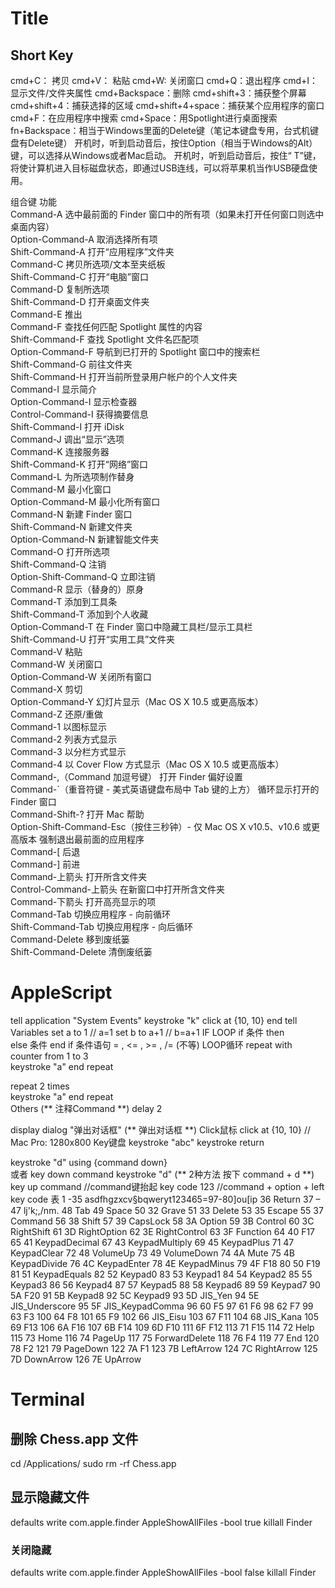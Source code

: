 # Title 
##  Short Key 
cmd+C： 拷贝
cmd+V： 粘贴
cmd+W:  关闭窗口
cmd+Q：退出程序
cmd+I：显示文件/文件夹属性
cmd+Backspace：删除
cmd+shift+3：捕获整个屏幕
cmd+shift+4：捕获选择的区域
cmd+shift+4+space：捕获某个应用程序的窗口
cmd+F：在应用程序中搜索
cmd+Space：用Spotlight进行桌面搜索
fn+Backspace：相当于Windows里面的Delete键（笔记本键盘专用，台式机键盘有Delete键）
 开机时，听到启动音后，按住Option（相当于Windows的Alt）键，可以选择从Windows或者Mac启动。
 开机时，听到启动音后，按住“    T”键，将使计算机进入目标磁盘状态，即通过USB连线，可以将苹果机当作USB硬盘使用。

组合键    功能   
Command-A    选中最前面的 Finder 窗口中的所有项（如果未打开任何窗口则选中桌面内容）   
Option-Command-A    取消选择所有项   
Shift-Command-A    打开“应用程序”文件夹   
Command-C    拷贝所选项/文本至夹纸板   
Shift-Command-C    打开“电脑”窗口   
Command-D    复制所选项   
Shift-Command-D    打开桌面文件夹   
Command-E    推出   
Command-F    查找任何匹配 Spotlight 属性的内容   
Shift-Command-F    查找 Spotlight 文件名匹配项   
Option-Command-F    导航到已打开的 Spotlight 窗口中的搜索栏   
Shift-Command-G    前往文件夹   
Shift-Command-H    打开当前所登录用户帐户的个人文件夹   
Command-I    显示简介   
Option-Command-I    显示检查器   
Control-Command-I    获得摘要信息   
Shift-Command-I    打开 iDisk   
Command-J    调出“显示”选项   
Command-K    连接服务器   
Shift-Command-K    打开“网络”窗口   
Command-L    为所选项制作替身   
Command-M    最小化窗口   
Option-Command-M    最小化所有窗口   
Command-N    新建 Finder 窗口   
Shift-Command-N    新建文件夹   
Option-Command-N    新建智能文件夹   
Command-O    打开所选项   
Shift-Command-Q    注销   
Option-Shift-Command-Q    立即注销   
Command-R    显示（替身的）原身   
Command-T    添加到工具条   
Shift-Command-T    添加到个人收藏   
Option-Command-T    在 Finder 窗口中隐藏工具栏/显示工具栏   
Shift-Command-U    打开“实用工具”文件夹   
Command-V    粘贴   
Command-W    关闭窗口   
Option-Command-W    关闭所有窗口   
Command-X    剪切   
Option-Command-Y    幻灯片显示（Mac OS X 10.5 或更高版本）   
Command-Z    还原/重做   
Command-1    以图标显示   
Command-2    列表方式显示   
Command-3    以分栏方式显示   
Command-4    以 Cover Flow 方式显示（Mac OS X 10.5 或更高版本）   
Command-,（Command 加逗号键）    打开 Finder 偏好设置   
Command-`（重音符键 - 美式英语键盘布局中 Tab 键的上方）    循环显示打开的 Finder 窗口   
Command-Shift-?    打开 Mac 帮助   
Option-Shift-Command-Esc（按住三秒钟）- 仅 Mac OS X v10.5、v10.6 或更高版本    强制退出最前面的应用程序   
Command-[    后退   
Command-]    前进   
Command-上箭头    打开所含文件夹   
Control-Command-上箭头    在新窗口中打开所含文件夹   
Command-下箭头    打开高亮显示的项   
Command-Tab    切换应用程序 - 向前循环   
Shift-Command-Tab    切换应用程序 - 向后循环   
Command-Delete    移到废纸篓   
Shift-Command-Delete    清倒废纸篓




# AppleScript 

tell application "System Events"
	keystroke "k"
	click at {10, 10}
end tell
Variables 
set a to 1  		// a=1
set b to a+1  		// b=a+1
IF  LOOP
if 条件 then  
else  条件
end if 
条件语句         = ,    <= , >= ,     /= (不等)
LOOP循环
repeat with counter from 1 to 3  
    keystroke "a"
end repeat  

repeat 2 times  
    keystroke "a"
end repeat  
Others
(**   注释Command   **)
delay 2   

display dialog "弹出对话框" (**   弹出对话框  **)
Click鼠标
click at {10, 10}
	//  Mac Pro:  1280x800
Key键盘
keystroke "abc"
keystroke return

keystroke "d" using {command down}   
或者
key down command
keystroke "d"
	(** 2种方法 按下 command + d  **)
key up command	   //command键抬起
key code 123	  //command + option + left
key code 表 
1 -35 	asdfhgzxcv§bqweryt123465=97-80]ou[ip
36  Return
37 – 47 	lj'k;\,/nm.
48  Tab
49  Space
50  32  Grave
51  33 Delete
53  35 Escape
55  37 Command
56  38 Shift
57  39 CapsLock
58  3A Option
59  3B Control
60  3C RightShift
61  3D RightOption
62  3E RightControl
63  3F Function
64  40 F17
65  41  KeypadDecimal
67  43  KeypadMultiply
69  45  KeypadPlus
71  47  KeypadClear
72  48 VolumeUp
73  49 VolumeDown
74  4A Mute
75  4B  KeypadDivide
76  4C  KeypadEnter
78  4E  KeypadMinus
79  4F F18
80  50 F19
81  51  KeypadEquals
82  52  Keypad0
83  53  Keypad1
84  54  Keypad2
85  55  Keypad3
86  56  Keypad4
87  57  Keypad5
88  58  Keypad6
89  59  Keypad7
90  5A F20
91  5B  Keypad8
92  5C  Keypad9
93  5D JIS_Yen
94  5E JIS_Underscore
95  5F JIS_KeypadComma
96  60 F5
97  61 F6
98  62 F7
99  63 F3
100  64 F8
101  65 F9
102  66 JIS_Eisu
103  67 F11
104  68 JIS_Kana
105  69 F13
106  6A F16
107  6B F14
109  6D F10
111  6F F12
113  71 F15
114  72 Help
115  73 Home
116  74 PageUp
117  75 ForwardDelete
118  76 F4
119  77 End
120  78 F2
121  79 PageDown
122  7A F1
123  7B LeftArrow
124  7C RightArrow
125  7D DownArrow
126  7E UpArrow


# Terminal 
## 删除 Chess.app 文件
cd /Applications/
sudo rm -rf Chess.app
## 显示隐藏文件
defaults write com.apple.finder AppleShowAllFiles -bool true
killall Finder
### 关闭隐藏
defaults write com.apple.finder AppleShowAllFiles -bool false
killall Finder

